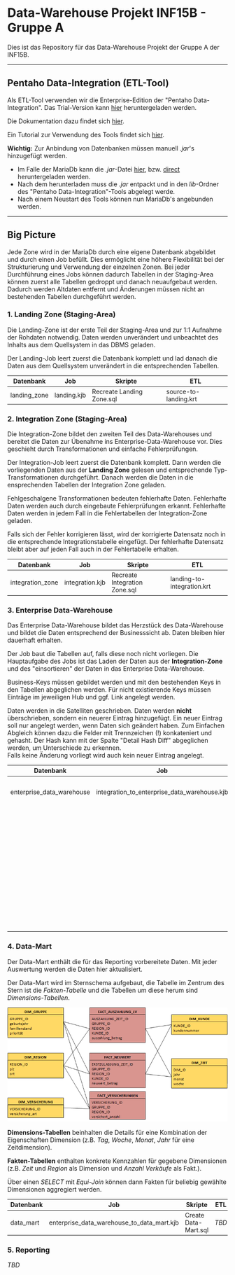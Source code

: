 # Data-Warehouse Projekt INF15B - Gruppe A

Dies ist das Repository für das Data-Warehouse Projekt der Gruppe A der INF15B.
___

## Pentaho Data-Integration (ETL-Tool)

Als ETL-Tool verwenden wir die Enterprise-Edition der "Pentaho Data-Integration".
Das Trial-Version kann [hier](https://www.hitachivantara.com/en-us/products/big-data-integration-analytics/pentaho-trial-download.html) heruntergeladen werden.

Die Dokumentation dazu findet sich [hier](https://help.pentaho.com/Documentation/8.0/Products/Data_Integration).

Ein Tutorial zur Verwendung des Tools findet sich [hier](https://www.acando.de/fileadmin/redaktion/was-wir-tun/digital-strategy-and-transformation/pentaho/pentaho-anleitung.pdf).

**Wichtig:** Zur Anbindung von Datenbanken müssen manuell _.jar_'s hinzugefügt werden.
* Im Falle der MariaDb kann die _.jar_-Datei [hier](https://downloads.mariadb.org/connector-java/), bzw. [direct](https://downloads.mariadb.com/Connectors/java/connector-java-2.2.3/) heruntergeladen werden.
* Nach dem herunterladen muss die _.jar_ entpackt und in den _lib_-Ordner des "Pentaho Data-Integration"-Tools abgelegt werde.
* Nach einem Neustart des Tools können nun MariaDb's angebunden werden.
___
## Big Picture

Jede Zone wird in der MariaDb durch eine eigene Datenbank abgebildet und durch einen Job befüllt.
Dies ermöglicht eine höhere Flexibilität bei der Strukturierung und Verwendung der einzelnen Zonen.
Bei jeder Durchführung eines Jobs können dadurch Tabellen in der Staging-Area können zuerst alle Tabellen gedroppt und danach neuaufgebaut werden.
Dadurch werden Altdaten entfernt und Änderungen müssen nicht an bestehenden Tabellen durchgeführt werden.

### 1. Landing Zone (Staging-Area)

Die Landing-Zone ist der erste Teil der Staging-Area und zur 1:1 Aufnahme der Rohdaten notwendig.
Daten werden unverändert und unbeachtet des Inhalts aus dem Quellsystem in das DBMS geladen.

Der Landing-Job leert zuerst die Datenbank komplett und lad danach die Daten aus dem Quellsystem unverändert in die entsprechenden Tabellen.

| Datenbank    | Job         | Skripte                    | ETL                   |
|--------------|-------------|----------------------------|-----------------------|
| landing_zone | landing.kjb | Recreate Landing Zone.sql  | source-to-landing.krt |

### 2. Integration Zone (Staging-Area)

Die Integration-Zone bildet den zweiten Teil des Data-Warehouses und bereitet die Daten zur Übenahme ins Enterprise-Data-Warehouse vor.
Dies geschieht durch Transformationen und einfache Fehlerprüfungen.

Der Integration-Job leert zuerst die Datenbank komplett.
Dann werden die vorliegenden Daten aus der **Landing Zone** gelesen und entsprechende Typ-Transformationen durchgeführt.
Danach werden die Daten in die ensprechenden Tabellen der Integration Zone geladen.

Fehlgeschalgene Transformationen bedeuten fehlerhafte Daten.
Fehlerhafte Daten werden auch durch eingebaute Fehlerprüfungen erkannt.
Fehlerhafte Daten werden in jedem Fall in die Fehlertabellen der Integration-Zone geladen.

Falls sich der Fehler korrigieren lässt, wird der korrigierte Datensatz noch in die entsprechende Integrationstabelle eingefügt.
Der fehlerhafte Datensatz bleibt aber auf jeden Fall auch in der Fehlertabelle erhalten.

| Datenbank        | Job             | Skripte                       | ETL                        |
|------------------|-----------------|-------------------------------|----------------------------|
| integration_zone | integration.kjb | Recreate Integration Zone.sql | landing-to-integration.krt |

### 3. Enterprise Data-Warehouse

Das Enterprise Data-Warehouse bildet das Herzstück des Data-Warehouse und bildet die Daten entsprechend der Businesssicht ab.
Daten bleiben hier dauerhaft erhalten.

Der Job baut die Tabellen auf, falls diese noch nicht vorliegen.
Die Hauptaufgabe des Jobs ist das Laden der Daten aus der **Integration-Zone** und des "einsortieren" der Daten in das Enterprise Data-Warehouse.

Business-Keys müssen gebildet werden und mit den bestehenden Keys in den Tabellen abgeglichen werden.
Für nicht existierende Keys müssen Einträge im jeweiligen Hub und ggf. Link angelegt werden.

Daten werden in die Satelliten geschrieben.
Daten werden **nicht** überschrieben, sondern ein neuerer Eintrag hinzugefügt.
Ein neuer Eintrag soll nur angelegt werden, wenn Daten sich geändert haben.
Zum Einfachen Abgleich können dazu die Felder mit Trennzeichen (!) konkateniert und gehasht.
Der Hash kann mit der Spalte "Detail Hash Diff" abgeglichen werden, um Unterschiede zu erkennen.  
Falls keine Änderung vorliegt wird auch kein neuer Eintrag angelegt.

| Datenbank                 | Job                           | Skripte                             | ETL                        |
|---------------------------|-------------------------------|-------------------------------------|----------------------------|
| enterprise_data_warehouse | integration_to_enterprise_data_warehouse.kjb | Create Enterprise Data-Warehouse.sql | KUNDEN-integration-to-dwh.ktr |
| | | | BU-integration-to-dwh.ktr |
| | | | KFZ-integration-to-dwh.ktr |
| | | | KV-integration-to-dwh.ktr |
| | | | LV-integration-to-dwh.ktr |
| | | | SACH-integration-to-dwh.ktr |


### 4. Data-Mart

Der Data-Mart enthält die für das Reporting vorbereitete Daten.
Mit jeder Auswertung werden die Daten hier aktualisiert.

Der Data-Mart wird im Sternschema aufgebaut, die Tabelle im Zentrum des Stern ist die *Fakten-Tabelle* und
die Tabellen um diese herum sind *Dimensions-Tabellen*. 

![Data-Mart](https://raw.githubusercontent.com/inf15/inf15b-dwh-a/master/Dokumentation/Datenmodelle/data-mart.png)

**Dimensions-Tabellen** beinhalten die Details für eine Kombination der Eigenschaften Dimension (z.B. *Tag*, *Woche*, *Monat*, *Jahr* für eine Zeitdimension).

**Fakten-Tabellen** enthalten konkrete Kennzahlen für gegebene Dimensionen (z.B. *Zeit* und *Region* als Dimension und *Anzahl Verkäufe* als Fakt.).

Über einen *SELECT* mit *Equi-Join* können dann Fakten für beliebig gewählte Dimensionen aggregiert werden.

| Datenbank | Job                                        | Skripte              | ETL   |
|-----------|--------------------------------------------|----------------------|-------|
| data_mart | enterprise_data_warehouse_to_data_mart.kjb | Create Data-Mart.sql | *TBD* |

### 5. Reporting

*TBD*
